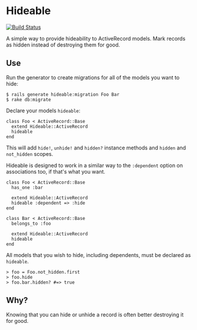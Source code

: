 # Hideable

[![Build Status](https://secure.travis-ci.org/joecorcoran/hideable.png?branch=master)](http://travis-ci.org/joecorcoran/hideable)

A simple way to provide hideability to ActiveRecord models. Mark records as hidden instead of destroying them for good.

## Use

Run the generator to create migrations for all of the models you want to hide:

    $ rails generate hideable:migration Foo Bar
    $ rake db:migrate
    
Declare your models `hideable`:
 
    class Foo < ActiveRecord::Base
      extend Hideable::ActiveRecord
      hideable
    end
    
This will add `hide!`, `unhide!` and `hidden?` instance methods and `hidden` and `not_hidden` scopes.
    
Hideable is designed to work in a similar way to the `:dependent` option on associations too, if that's what you want.

    class Foo < ActiveRecord::Base
      has_one :bar

      extend Hideable::ActiveRecord
      hideable :dependent => :hide
    end
    
    class Bar < ActiveRecord::Base
      belongs_to :foo
      
      extend Hideable::ActiveRecord
      hideable
    end

All models that you wish to hide, including dependents, must be declared as `hideable`.

    > foo = Foo.not_hidden.first
    > foo.hide
    > foo.bar.hidden? #=> true

## Why?

Knowing that you can hide or unhide a record is often better destroying it for good.
